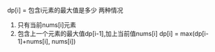 dp[i] = 包含i元素的最大值是多少
两种情况
1. 只有当前nums[i]元素
2. 包含上一个元素的最大值dp[i-1],加上当前值nums[i]
dp[i] = max(dp[i-1]+nums[i], nums[i])